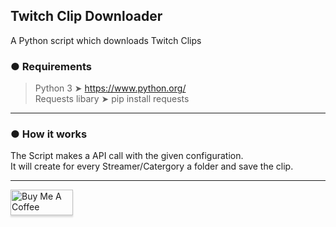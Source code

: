 ## Twitch Clip Downloader
A Python script which downloads Twitch Clips

### ● Requirements
  
> Python 3 ➤ https://www.python.org/<br/>
> Requests libary ➤ pip install requests
---
### ● How it works

The Script makes a API call with the given configuration.<br/>
It will create for every Streamer/Catergory a folder and save the clip.

---

<a href="https://www.buymeacoffee.com/GoekhanA" target="_blank"><img src="https://cdn.buymeacoffee.com/buttons/default-blue.png" alt="Buy Me A Coffee" style="height: 41px !important;width: 100px !important;box-shadow: 0px 3px 2px 0px rgba(190, 190, 190, 0.5) !important;-webkit-box-shadow: 0px 3px 2px 0px rgba(190, 190, 190, 0.5) !important;" ></a>



